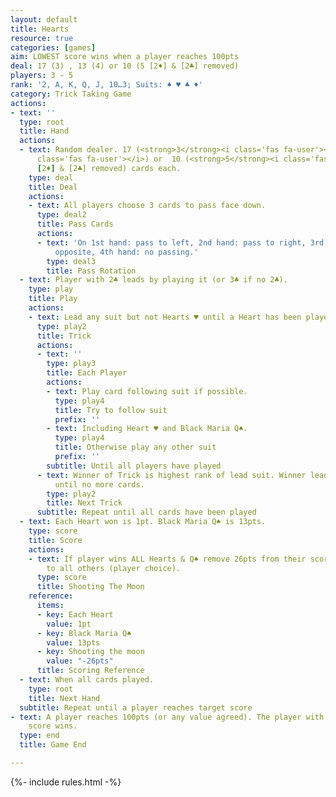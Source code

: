 ```yaml
---
layout: default
title: Hearts
resource: true
categories: [games]
aim: LOWEST score wins when a player reaches 100pts
deal: 17 (3) , 13 (4) or 10 (5 [2♦] & [2♣] removed)
players: 3 - 5
rank: '2, A, K, Q, J, 10…3; Suits: ♠ ♥ ♣ ♦'
category: Trick Taking Game
actions:
- text: ''
  type: root
  title: Hand
  actions:
  - text: Random dealer. 17 (<strong>3</strong><i class='fas fa-user'></i>) , 13 (<strong>4</strong><i
      class='fas fa-user'></i>) or  10 (<strong>5</strong><i class='fas fa-user'></i>
      [2♦] & [2♣] removed) cards each.
    type: deal
    title: Deal
    actions:
    - text: All players choose 3 cards to pass face down.
      type: deal2
      title: Pass Cards
      actions:
      - text: 'On 1st hand: pass to left, 2nd hand: pass to right, 3rd hand: pass
          opposite, 4th hand: no passing.'
        type: deal3
        title: Pass Rotation
  - text: Player with 2♣ leads by playing it (or 3♣ if no 2♣).
    type: play
    title: Play
    actions:
    - text: Lead any suit but not Hearts ♥ until a Heart has been played ('broken').
      type: play2
      title: Trick
      actions:
      - text: ''
        type: play3
        title: Each Player
        actions:
        - text: Play card following suit if possible.
          type: play4
          title: Try to follow suit
          prefix: ''
        - text: Including Heart ♥ and Black Maria Q♠.
          type: play4
          title: Otherwise play any other suit
          prefix: ''
        subtitle: Until all players have played
      - text: Winner of Trick is highest rank of lead suit. Winner leads next trick
          until no more cards.
        type: play2
        title: Next Trick
      subtitle: Repeat until all cards have been played
  - text: Each Heart won is 1pt. Black Maria Q♠ is 13pts.
    type: score
    title: Score
    actions:
    - text: If player wins ALL Hearts & Q♠ remove 26pts from their score or add 26pts
        to all others (player choice).
      type: score
      title: Shooting The Moon
    reference:
      items:
      - key: Each Heart
        value: 1pt
      - key: Black Maria Q♠
        value: 13pts
      - key: Shooting the moon
        value: "-26pts"
      title: Scoring Reference
  - text: When all cards played.
    type: root
    title: Next Hand
  subtitle: Repeat until a player reaches target score
- text: A player reaches 100pts (or any value agreed). The player with the lowest
    score wins.
  type: end
  title: Game End

---
```


{%- include rules.html -%}

